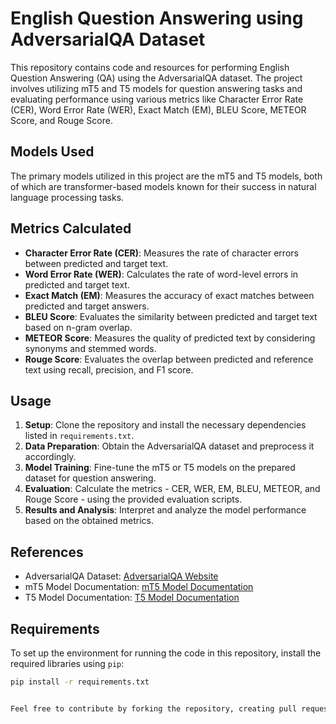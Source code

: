 # English Question Answering using AdversarialQA Dataset

This repository contains code and resources for performing English Question Answering (QA) using the AdversarialQA dataset. The project involves utilizing mT5 and T5 models for question answering tasks and evaluating performance using various metrics like Character Error Rate (CER), Word Error Rate (WER), Exact Match (EM), BLEU Score, METEOR Score, and Rouge Score.

## Models Used
The primary models utilized in this project are the mT5 and T5 models, both of which are transformer-based models known for their success in natural language processing tasks.

## Metrics Calculated
- **Character Error Rate (CER)**: Measures the rate of character errors between predicted and target text.
- **Word Error Rate (WER)**: Calculates the rate of word-level errors in predicted and target text.
- **Exact Match (EM)**: Measures the accuracy of exact matches between predicted and target answers.
- **BLEU Score**: Evaluates the similarity between predicted and target text based on n-gram overlap.
- **METEOR Score**: Measures the quality of predicted text by considering synonyms and stemmed words.
- **Rouge Score**: Evaluates the overlap between predicted and reference text using recall, precision, and F1 score.

## Usage
1. **Setup**: Clone the repository and install the necessary dependencies listed in `requirements.txt`.
2. **Data Preparation**: Obtain the AdversarialQA dataset and preprocess it accordingly.
3. **Model Training**: Fine-tune the mT5 or T5 models on the prepared dataset for question answering.
4. **Evaluation**: Calculate the metrics - CER, WER, EM, BLEU, METEOR, and Rouge Score - using the provided evaluation scripts.
5. **Results and Analysis**: Interpret and analyze the model performance based on the obtained metrics.


## References
- AdversarialQA Dataset: [AdversarialQA Website](https://adversarialqa.github.io/)
- mT5 Model Documentation: [mT5 Model Documentation](https://huggingface.co/docs/transformers/model_doc/mt5)
- T5 Model Documentation: [T5 Model Documentation](https://huggingface.co/docs/transformers/model_doc/t5)


## Requirements

To set up the environment for running the code in this repository, install the required libraries using `pip`:

```bash
pip install -r requirements.txt


Feel free to contribute by forking the repository, creating pull requests, or reporting issues.
